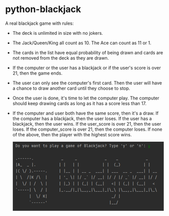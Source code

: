 # python-blackjack

A real blackjack game with rules:

- The deck is unlimited in size with no jokers.  
- The Jack/Queen/King all count as 10. The Ace can count as 11 or 1.  
- The cards in the list have equal probability of being drawn and cards are not removed from the deck as they are drawn.  
  
- If the computer or the user has a blackjack or if the user's score is over 21, then the game ends.  
- The user can only see the computer's first card. Then the user will have a chance to draw another card until they choose to stop.  
- Once the user is done, it's time to let the computer play. The computer should keep drawing cards as long as it has a score less than 17.  
- If the computer and user both have the same score, then it's a draw. If the computer has a blackjack, then the user loses. If the user has a blackjack, then the user wins. If the user_score is over 21, then the user loses. If the computer_score is over 21, then the computer loses. If none of the above, then the player with the highest score wins.  
  
      
  ![](screenshot.png)
